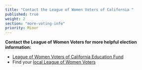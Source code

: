 ```yaml
---
title: "Contact the League of Women Voters of California "
published: true
weight: 2
section: "more-voting-info"
priority: Minor
---
```

**Contact the League of Women Voters for more helpful election information:**  

- [League of Women Voters of California Education Fund](https://cavotes.org/)
- Find your [local League of Women Voters](https://cavotes.org/local)


